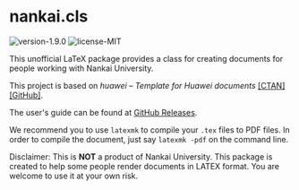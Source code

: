 # nankai.cls

![version-1.9.0](https://img.shields.io/badge/version-1.9.0-blue)
![license-MIT](https://img.shields.io/badge/license-MIT-green)

This unofficial LaTeX package provides a class for creating documents for people working with Nankai University.

This project is based on *huawei – Template for Huawei documents* [[CTAN]](https://ctan.org/pkg/huawei) [[GitHub]](https://github.com/yegor256/huawei.cls).

The user's guide can be found at [GitHub Releases](https://github.com/alumik/nankai-document/releases).

We recommend you to use `latexmk` to compile your `.tex` files to PDF files.
In order to compile the document, just say `latexmk -pdf` on the command line.

Disclaimer: This is **NOT** a product of Nankai University. This package is created to help some people render documents in LATEX format. You are welcome to use it at your own risk.
